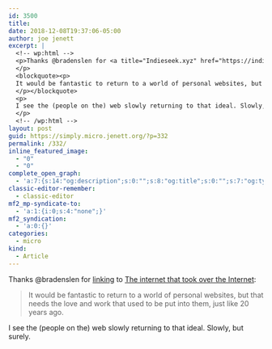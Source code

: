 ```yaml
---
id: 3500
title: 
date: 2018-12-08T19:37:06-05:00
author: joe jenett
excerpt: |
  <!-- wp:html -->
  <p>Thanks @bradenslen for <a title="Indieseek.xyz" href="https://indieseek.xyz/2018/11/16/bookmark-the-internet-that-took-over-the-internet/">linking</a> to <a title="The internet that took over the Internet" href="https://petermolnar.net/internet-emotional-core/">The internet that took over the Internet</a>:
  </p>
  <blockquote><p>
  It would be fantastic to return to a world of personal websites, but that needs the love and work that used to be put into them, just like 20 years ago.
  </p></blockquote>
  <p>
  I see the (people on the) web slowly returning to that ideal. Slowly, but surely.
  </p>
  <!-- /wp:html -->
layout: post
guid: https://simply.micro.jenett.org/?p=332
permalink: /332/
inline_featured_image:
  - "0"
  - "0"
complete_open_graph:
  - 'a:7:{s:14:"og:description";s:0:"";s:8:"og:title";s:0:"";s:7:"og:type";s:0:"";s:12:"twitter:card";s:7:"summary";s:15:"twitter:creator";s:0:"";s:19:"twitter:description";s:0:"";s:8:"og:image";s:0:"";}'
classic-editor-remember:
  - classic-editor
mf2_mp-syndicate-to:
  - 'a:1:{i:0;s:4:"none";}'
mf2_syndication:
  - 'a:0:{}'
categories:
  - micro
kind:
  - Article
---
```

Thanks @bradenslen for [linking](https://indieseek.xyz/2018/11/16/bookmark-the-internet-that-took-over-the-internet/ "Indieseek.xyz") to [The internet that took over the Internet](https://petermolnar.net/internet-emotional-core/ "The internet that took over the Internet"): 

> It would be fantastic to return to a world of personal websites, but that needs the love and work that used to be put into them, just like 20 years ago. 

I see the (people on the) web slowly returning to that ideal. Slowly, but surely.